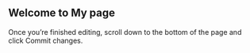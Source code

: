 ## Welcome to My page

Once you’re finished editing, scroll down to the bottom of the page and click Commit changes.
